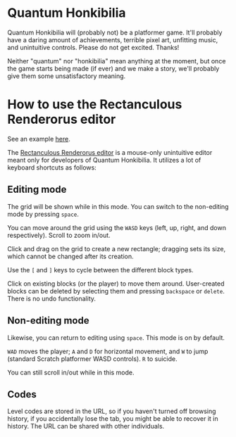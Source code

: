 # Quantum Honkibilia

Quantum Honkibilia will (probably not) be a platformer game. It'll probably have a daring amount of achievements, terrible pixel art, unfitting music, and unintuitive controls. Please do not get excited. Thanks!

Neither "quantum" nor "honkibilia" mean anything at the moment, but once the game starts being made (if ever) and we make a story, we'll probably give them some unsatisfactory meaning.

# How to use the Rectanculous Renderorus editor

See an example [here](https://orbiit.github.io/quantum-honkibilia/rectanculous-renderorus.html#0.0.10.10.start!-20.10.70.10.0!50.20.70.10.1!120.10.50.10.0!-30.10.10.10.0!-30.-70.10.80.0!-30.-80.10.10.0!-20.-80.190.10.0!170.-80.10.10.0!170.-70.10.80.0!170.10.10.10.0!60.-70.50.20.1!70.-50.30.20.1!80.-30.10.10.1!110.-60.10.10.0).

The [Rectanculous Renderorus editor](https://orbiit.github.io/quantum-honkibilia/rectanculous-renderorus.html) is a mouse-only unintuitive editor meant only for developers of Quantum Honkibilia. It utilizes a lot of keyboard shortcuts as follows:

## Editing mode

The grid will be shown while in this mode. You can switch to the non-editing mode by pressing `space`.

You can move around the grid using the `WASD` keys (left, up, right, and down respectively). Scroll to zoom in/out.

Click and drag on the grid to create a new rectangle; dragging sets its size, which cannot be changed after its creation.

Use the `[` and `]` keys to cycle between the different block types.

Click on existing blocks (or the player) to move them around. User-created blocks can be deleted by selecting them and pressing `backspace` or `delete`. There is no undo functionality.

## Non-editing mode

Likewise, you can return to editing using `space`. This mode is on by default.

`WAD` moves the player; `A` and `D` for horizontal movement, and `W` to jump (standard Scratch platformer WASD controls). `R` to suicide.

You can still scroll in/out while in this mode.

## Codes

Level codes are stored in the URL, so if you haven't turned off browsing history, if you accidentally lose the tab, you might be able to recover it in history. The URL can be shared with other individuals.
